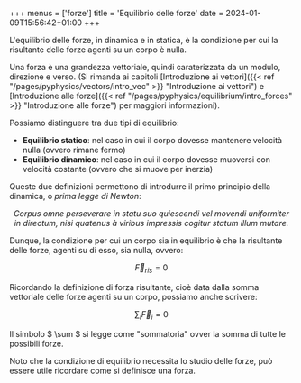 +++
menus = ['forze']
title = 'Equilibrio delle forze'
date = 2024-01-09T15:56:42+01:00
+++

L'equilibrio delle forze, in dinamica e in statica, è la condizione per cui la risultante delle forze agenti su un corpo è nulla.

Una forza è una grandezza vettoriale, quindi caraterizzata da un modulo, direzione e verso. (Si rimanda ai capitoli [Introduzione ai vettori]({{< ref "/pages/pyphysics/vectors/intro_vec" >}}  "Introduzione ai vettori") e [Introduzione alle forze]({{< ref "/pages/pyphysics/equilibrium/intro_forces" >}}  "Introduzione alle forze") per maggiori informazioni).

Possiamo distinguere tra due tipi di equilibrio:

* **Equilibrio statico**: nel caso in cui il corpo dovesse mantenere velocità nulla (ovvero rimane fermo)
* **Equilibrio dinamico**: nel caso in cui il corpo dovesse muoversi con velocità costante (ovvero che si muove per inerzia)

Queste due definizioni permettono di introdurre il primo principio della dinamica, o *prima legge di Newton*:

<center><em>Corpus omne perseverare in statu suo quiescendi vel movendi uniformiter in directum, nisi quatenus à viribus impressis cogitur statum illum mutare.</em></center>

Dunque, la condizione per cui un corpo sia in equilibrio è che la risultante delle forze, agenti su di esso, sia nulla, ovvero:

$$ \vec{F}_{ris} = 0 $$

Ricordando la definizione di forza risultante, cioè data dalla somma vettoriale delle forze agenti su un corpo, possiamo anche scrivere:

$$ \sum_i \vec F_i = 0 $$

Il simbolo $ \sum $ si legge come "sommatoria" ovver la somma di tutte le possibili forze.

Noto che la condizione di equilibrio necessita lo studio delle forze, può essere utile ricordare come si definisce una forza.
